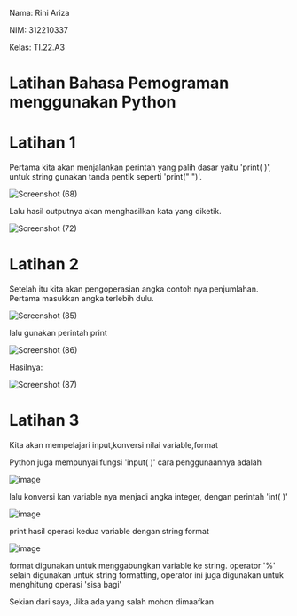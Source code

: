 Nama: Rini Ariza

NIM: 312210337

Kelas: TI.22.A3

# Latihan Bahasa Pemograman menggunakan Python 

# Latihan 1

Pertama kita akan menjalankan perintah yang palih dasar yaitu 'print( )', untuk string gunakan tanda pentik seperti 'print(" ")'.

![Screenshot (68)](https://user-images.githubusercontent.com/115542704/196693738-0bf97fbc-51eb-4f0a-8f21-dfeb517728ce.png)

Lalu hasil outputnya akan menghasilkan kata yang diketik.

![Screenshot (72)](https://user-images.githubusercontent.com/115542704/196733530-c6b9633f-e96a-43dd-b711-fa6ad079e124.png)

# Latihan 2 

Setelah itu kita akan pengoperasian angka contoh nya penjumlahan.
Pertama masukkan angka terlebih dulu. 

![Screenshot (85)](https://user-images.githubusercontent.com/115542704/196727414-23072469-d6d1-4dd4-a4a9-e297378ab238.png)

lalu gunakan perintah print

![Screenshot (86)](https://user-images.githubusercontent.com/115542704/196728296-f6085a4a-c7a2-48f4-b8c5-4aba7132c795.png)

Hasilnya:

![Screenshot (87)](https://user-images.githubusercontent.com/115542704/196728361-2ab8e64f-7171-4dc4-ab1a-195b92d562b2.png)

# Latihan 3

Kita akan mempelajari input,konversi nilai variable,format 

Python juga mempunyai fungsi 'input( )' cara penggunaannya adalah

![image](https://user-images.githubusercontent.com/115516820/196474042-c376a90a-640c-4e2f-b335-adfd38c61196.png)

lalu konversi kan variable nya menjadi angka integer, dengan perintah 'int( )'

![image](https://user-images.githubusercontent.com/115516820/196477440-3fd3ce5e-87bc-4769-8975-fb0438ba1745.png)

print hasil operasi kedua variable dengan string format 

![image](https://user-images.githubusercontent.com/115516820/196479369-2c30fe8f-659f-4452-937b-4a48d6666170.png)

format digunakan untuk menggabungkan variable ke string. operator '%' selain digunakan untuk string formatting, operator ini juga digunakan untuk menghitung operasi 'sisa bagi'


Sekian dari saya, Jika ada yang salah mohon dimaafkan
